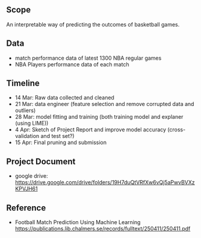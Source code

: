 ## Scope 
An interpretable way of predicting the outcomes of basketball games.

## Data
- match performance data of latest 1300 NBA regular games
- NBA Players performance data of each match

## Timeline
- 14 Mar: Raw data collected and cleaned
- 21 Mar: data engineer (feature selection and remove corrupted data and outliers)
- 28 Mar: model fitting and training (both training model and explaner (using LIME))
- 4 Apr: Sketch of Project Report and improve model accuracy (cross-validation and test set?)
- 15 Apr: Final pruning and submission

## Project Document
- google drive: https://drive.google.com/drive/folders/19H7duQtVRfXw6vQj5aPwvBVXzKPVJH61

## Reference
- Football Match Prediction Using Machine Learning https://publications.lib.chalmers.se/records/fulltext/250411/250411.pdf

